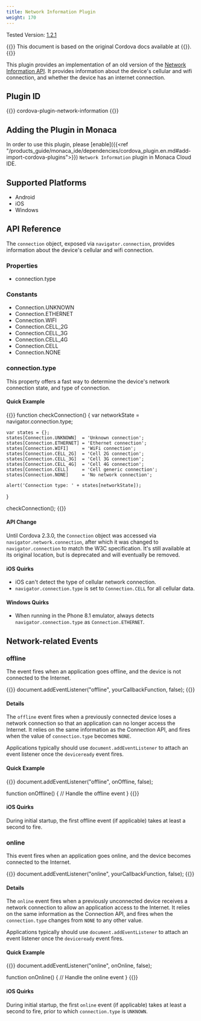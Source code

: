 ```yaml
---
title: Network Information Plugin
weight: 170
---
```


Tested Version:
[1.2.1](https://github.com/apache/cordova-plugin-network-information/releases/tag/1.2.1)

{{<note>}}
This document is based on the original Cordova docs available at {{<link title="Cordova Docs" href="https://github.com/apache/cordova-plugin-network-information">}}.
{{</note>}}

This plugin provides an implementation of an old version of the [Network Information API](http://www.w3.org/TR/2011/WD-netinfo-api-20110607/). It
provides information about the device's cellular and wifi connection,
and whether the device has an internet connection.

Plugin ID
---------

{{<highlight javascript>}}
cordova-plugin-network-information
{{</highlight>}}

Adding the Plugin in Monaca
---------------------------

In order to use this plugin, please [enable]({{<ref "/products_guide/monaca_ide/dependencies/cordova_plugin.en.md#add-import-cordova-plugins">}})
`Network Information` plugin in Monaca Cloud IDE.

Supported Platforms
-------------------

-   Android
-   iOS
-   Windows

API Reference
-------------

The `connection` object, exposed via `navigator.connection`, provides
information about the device's cellular and wifi connection.

### Properties

-   connection.type

### Constants

-   Connection.UNKNOWN
-   Connection.ETHERNET
-   Connection.WIFI
-   Connection.CELL\_2G
-   Connection.CELL\_3G
-   Connection.CELL\_4G
-   Connection.CELL
-   Connection.NONE

### connection.type

This property offers a fast way to determine the device's network
connection state, and type of connection.

#### Quick Example

{{<highlight javascript>}}
function checkConnection() {
    var networkState = navigator.connection.type;

    var states = {};
    states[Connection.UNKNOWN]  = 'Unknown connection';
    states[Connection.ETHERNET] = 'Ethernet connection';
    states[Connection.WIFI]     = 'WiFi connection';
    states[Connection.CELL_2G]  = 'Cell 2G connection';
    states[Connection.CELL_3G]  = 'Cell 3G connection';
    states[Connection.CELL_4G]  = 'Cell 4G connection';
    states[Connection.CELL]     = 'Cell generic connection';
    states[Connection.NONE]     = 'No network connection';

    alert('Connection type: ' + states[networkState]);
}

checkConnection();
{{</highlight>}}

#### API Change

Until Cordova 2.3.0, the `Connection` object was accessed via
`navigator.network.connection`, after which it was changed to
`navigator.connection` to match the W3C specification. It's still
available at its original location, but is deprecated and will
eventually be removed.

#### iOS Quirks

-   iOS can't detect the type of cellular network connection.
-   `navigator.connection.type` is set to `Connection.CELL` for all cellular data.

#### Windows Quirks

-   When running in the Phone 8.1 emulator, always detects
    `navigator.connection.type` as `Connection.ETHERNET`.

Network-related Events
----------------------

### offline

The event fires when an application goes offline, and the device is not
connected to the Internet.

{{<highlight javascript>}}
document.addEventListener("offline", yourCallbackFunction, false);
{{</highlight>}}

#### Details

The `offline` event fires when a previously connected device loses a
network connection so that an application can no longer access the
Internet. It relies on the same information as the Connection API, and
fires when the value of `connection.type` becomes `NONE`.

Applications typically should use `document.addEventListener` to attach
an event listener once the `deviceready` event fires.

#### Quick Example

{{<highlight javascript>}}
document.addEventListener("offline", onOffline, false);

function onOffline() {
    // Handle the offline event
}
{{</highlight>}}

#### iOS Quirks

During initial startup, the first offline event (if applicable) takes at
least a second to fire.

### online

This event fires when an application goes online, and the device becomes
connected to the Internet.

{{<highlight javascript>}}
document.addEventListener("online", yourCallbackFunction, false);
{{</highlight>}}

#### Details

The `online` event fires when a previously unconnected device receives a
network connection to allow an application access to the Internet. It
relies on the same information as the Connection API, and fires when the
`connection.type` changes from `NONE` to any other value.

Applications typically should use `document.addEventListener` to attach
an event listener once the `deviceready` event fires.

#### Quick Example

{{<highlight javascript>}}
document.addEventListener("online", onOnline, false);

function onOnline() {
    // Handle the online event
}
{{</highlight>}}

#### iOS Quirks

During initial startup, the first `online` event (if applicable) takes
at least a second to fire, prior to which `connection.type` is
`UNKNOWN`.
